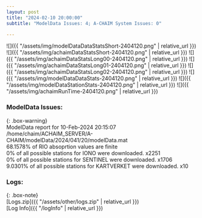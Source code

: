 ```yaml
---
layout: post
title: "2024-02-10 20:00:00"
subtitle: "ModelData Issues: 4; A-CHAIM System Issues: 0"

---
```


![]({{ "/assets/img/modelDataDataStatsShort-2404120.png" | relative_url }})
![]({{ "/assets/img/achaimDataStatsShort-2404120.png" | relative_url }})
![]({{ "/assets/img/achaimDataStatsLong00-2404120.png" | relative_url }})
![]({{ "/assets/img/achaimDataStatsLong01-2404120.png" | relative_url }})
![]({{ "/assets/img/achaimDataStatsLong02-2404120.png" | relative_url }})
![]({{ "/assets/img/modelDataDataStats-2404120.png" | relative_url }})
![]({{ "/assets/img/modelDataStationStats-2404120.png" | relative_url }})
![]({{ "/assets/img/achaimRunTime-2404120.png" | relative_url }})


### ModelData Issues:  
  
{: .box-warning}  
 ModelData report for 10-Feb-2024 20:15:07   
 /home/chaim/ACHAIM_SERVER/A-CHAIM/modelData/2024/041/20/modelData.mat   
 68.1578% of RIO absoprtion values are finite   
 0% of all possible stations for IONO were downloaded. x2251   
 0% of all possible stations for SENTINEL were downloaded. x1706   
 9.0301% of all possible stations for KARTVERKET were downloaded. x10   
  


### Logs:  
  
{: .box-note}  
[Logs.zip]({{ "/assets/other/logs.zip" | relative_url }})  
[Log Info]({{ "/logInfo" | relative_url }})  
